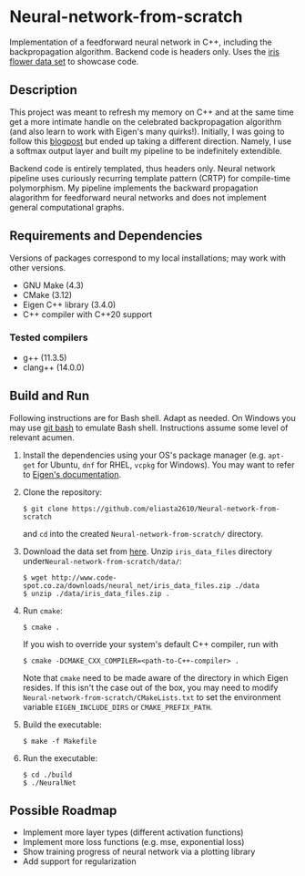 # Neural-network-from-scratch

Implementation of a feedforward neural network in C++, including the backpropagation algorithm. Backend code is headers only. Uses the [iris flower data set](https://en.wikipedia.org/wiki/Iris_flower_data_set) to showcase code.

## Description

This project was meant to refresh my memory on C++ and at the same time get a more intimate handle on the celebrated backpropagation algorithm (and also learn to work with Eigen's many quirks!). Initially, I was going to follow this [blogpost](http://www.code-spot.co.za/2009/10/08/15-steps-to-implemented-a-neural-net/) but ended up taking a different direction. Namely, I use a softmax output layer and built my pipeline to be indefinitely extendible. 

Backend code is entirely templated, thus headers only. Neural network pipeline uses curiously recurring template pattern (CRTP) for compile-time polymorphism. My pipeline implements the backward propagation alagorithm for feedforward neural networks and does not implement general computational graphs. 

## Requirements and Dependencies

Versions of packages correspond to my local installations; may work with other versions.

- GNU Make (4.3)
- CMake (3.12)
- Eigen C++ library (3.4.0)
- C++ compiler with C++20 support

### Tested compilers

- g++ (11.3.5)
- clang++ (14.0.0)

## Build and Run

Following instructions are for Bash shell. Adapt as needed. On Windows you may use [git bash](https://git-scm.com/downloads) to emulate Bash shell. Instructions assume some level of relevant acumen.

1. Install the dependencies using your OS's package manager (e.g. `apt-get` for Ubuntu, `dnf` for RHEL, `vcpkg` for Windows). You may want to refer to [Eigen's documentation](https://eigen.tuxfamily.org/dox/GettingStarted.html).

2. Clone the repository:

   `$ git clone https://github.com/eliasta2610/Neural-network-from-scratch`

   and `cd` into the created `Neural-network-from-scratch/` directory.

3. Download the data set from [here](http://www.code-spot.co.za/downloads/neural_net/iris_data_files.zip). Unzip `iris_data_files` directory under`Neural-network-from-scratch/data/`:

   `$ wget http://www.code-spot.co.za/downloads/neural_net/iris_data_files.zip ./data`\
   `$ unzip ./data/iris_data_files.zip .`

4. Run `cmake`:

   `$ cmake .`

   If you wish to override your system's default C++ compiler, run with

   `$ cmake -DCMAKE_CXX_COMPILER=<path-to-C++-compiler> .` 

   Note that `cmake` need to be made aware of the directory in which Eigen resides. If this isn't the case out of the box, you may need to modify `Neural-network-from-scratch/CMakeLists.txt` to set the environment variable `EIGEN_INCLUDE_DIRS` or `CMAKE_PREFIX_PATH`.

5. Build the executable:

   `$ make -f Makefile`

5. Run the executable:

   `$ cd ./build`\
   `$ ./NeuralNet`

## Possible Roadmap

- Implement more layer types (different activation functions)
- Implement more loss functions (e.g. mse, exponential loss)
- Show training progress of neural network via a plotting library
- Add support for regularization
